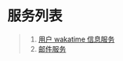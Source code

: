 # 服务列表

> 1. [用户 wakatime 信息服务](./wakatime_service/summary.md)
> 2. [邮件服务](./email_service/test.md)

